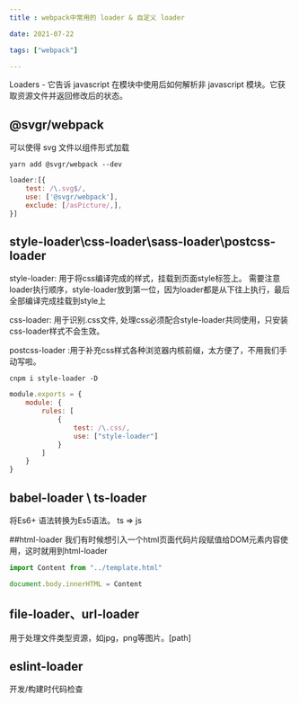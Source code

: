 ```yaml
---
title : webpack中常用的 loader & 自定义 loader 

date: 2021-07-22 

tags: ["webpack"]

---
```

Loaders - 它告诉 javascript 在模块中使用后如何解析非 javascript 模块。它获取资源文件并返回修改后的状态。

<!--more-->

## @svgr/webpack

可以使得 svg 文件以组件形式加载

```shell
yarn add @svgr/webpack --dev
```

```js
loader:[{
    test: /\.svg$/,
    use: ['@svgr/webpack'],
    exclude: [/asPicture/,],
}]
```

## style-loader\css-loader\sass-loader\postcss-loader

style-loader: 用于将css编译完成的样式，挂载到页面style标签上。 
需要注意loader执行顺序，style-loader放到第一位，因为loader都是从下往上执行，最后全部编译完成挂载到style上

css-loader: 用于识别.css文件, 处理css必须配合style-loader共同使用，只安装css-loader样式不会生效。

postcss-loader :用于补充css样式各种浏览器内核前缀，太方便了，不用我们手动写啦。
```shell
cnpm i style-loader -D
```

```js
module.exports = {
    module: {
        rules: [
            {
                test: /\.css/,
                use: ["style-loader"]
            }
        ]
    }
}
```

## babel-loader \ ts-loader
将Es6+ 语法转换为Es5语法。
ts => js

##html-loader
我们有时候想引入一个html页面代码片段赋值给DOM元素内容使用，这时就用到html-loader
```js
import Content from "../template.html"

document.body.innerHTML = Content
```

## file-loader、url-loader

用于处理文件类型资源，如jpg，png等图片。[path]

## eslint-loader

开发/构建时代码检查